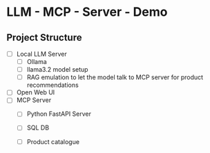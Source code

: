 # LLM - MCP - Server - Demo

## Project Structure
  - [ ] Local LLM Server 
    - [ ] Ollama
    - [ ] llama3.2 model setup
    - [ ] RAG emulation to let the model talk to MCP server for product recommendations 
  - [ ] Open Web UI
  - [ ] MCP Server
    - [ ]   Python FastAPI Server
    - [ ]   SQL DB
    - [ ]   Product catalogue


